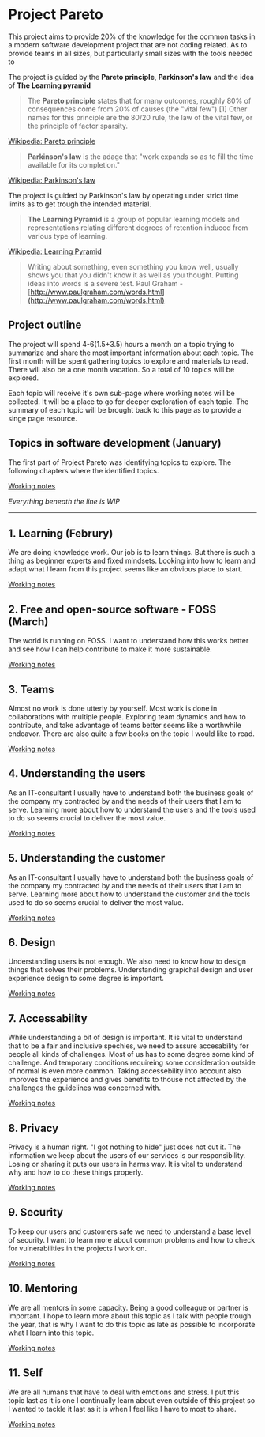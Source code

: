# Project Pareto 

This project aims to provide 20% of the knowledge for the common tasks in a modern software development project that are not coding related. As to provide teams in all sizes, but particularly small sizes with the tools needed to 

The project is guided by the **Pareto principle**, **Parkinson's law** and the idea of **The Learning pyramid**

>The **Pareto principle** states that for many outcomes, roughly 80% of consequences come from 20% of causes (the "vital few").[1] Other names for this principle are the 80/20 rule, the law of the vital few, or the principle of factor sparsity.

[Wikipedia: Pareto principle](https://en.wikipedia.org/wiki/Pareto_principle)

>**Parkinson's law** is the adage that "work expands so as to fill the time available for its completion."

[Wikipedia: Parkinson's law](https://en.wikipedia.org/wiki/Parkinson%27s_law)

The project is guided by Parkinson's law by operating under strict time limits as to get trough the intended material.


>**The Learning Pyramid** is a group of popular learning models and representations relating different degrees of retention induced from various type of learning.

[Wikipedia: Learning Pyramid](https://en.wikipedia.org/wiki/Learning_pyramid)

>Writing about something, even something you know well, usually shows you that you didn't know it as well as you thought. Putting ideas into words is a severe test.
Paul Graham - [http://www.paulgraham.com/words.html](http://www.paulgraham.com/words.html)


## Project outline
The project will spend 4-6(1.5+3.5) hours a month on a topic trying to summarize and share the most important information about each topic. The first month will be spent gathering topics to explore and materials to read. There will also be a one month vacation. So a total of 10 topics will be explored.

Each topic will receive it's own sub-page where working notes will be collected. It will be a place to go for deeper exploration of each topic. The summary of each topic will be brought back to this page as to provide a singe page resource.  

## Topics in software development (January)

The first part of Project Pareto was identifying topics to explore. The following chapters where the identified topics.

[Working notes](./0-topics)


*Everything beneath the line is WIP*

---

## 1. Learning (Februry)
We are doing knowledge work. Our job is to learn things. But there is such a thing as beginner experts and fixed mindsets. Looking into how to learn and adapt what I learn from this project seems like an obvious place to start. 

[Working notes](./1-learning)


## 2. Free and open-source software - FOSS (March)
The world is running on FOSS. I want to understand how this works better and see how I can help contribute to make it more sustainable. 

[Working notes](./2-foss)


## 3. Teams
Almost no work is done utterly by yourself. Most work is done in collaborations with multiple people. Exploring team dynamics and how to contribute, and take advantage of teams better seems like a worthwhile endeavor. There are also quite a few books on the topic I would like to read.


[Working notes](./3-teams)


## 4. Understanding the users
As an IT-consultant I usually have to understand both the business goals of the company my contracted by and the needs of their users that I am to serve. Learning more about how to understand the users and the tools used to do so seems crucial to deliver the most value.

[Working notes](./4-users)


## 5. Understanding the customer
As an IT-consultant I usually have to understand both the business goals of the company my contracted by and the needs of their users that I am to serve. Learning more about how to understand the customer and the tools used to do so seems crucial to deliver the most value.

[Working notes](./5-customers)



## 6. Design
Understanding users is not enough. We also need to know how to design things that solves their problems. Understanding grapichal design and user experience design to some degree is important. 


[Working notes](./6-design)


## 7. Accessability
While understanding a bit of design is important. It is vital to understand that to be a fair and inclusive spechies, we need to assure accesability for people all kinds of challenges. Most of us has to some degree some kind of challenge. And temporary conditions requireing some consideration outside of normal is even more common. Taking accessebility into account also improves the experience and gives benefits to thouse not affected by the challenges the guidelines was concerned with.

[Working notes](./7-accessability
)

## 8. Privacy
Privacy is a human right. "I got nothing to hide" just does not cut it. The information we keep about the users of our services is our responsibility. Losing or sharing it puts our users in harms way. It is vital to understand why and how to do these things properly.

[Working notes](./8-privacy)


## 9. Security
To keep our users and customers safe we need to understand a base level of security. I want to learn more about common problems and how to check for vulnerabilities in the projects I work on.

[Working notes](./9-security)


## 10. Mentoring
We are all mentors in some capacity. Being a good colleague or partner is important. I hope to learn more about this topic as I talk with people trough the year, that is why I want to do this topic as late as possible to incorporate what I learn into this topic.

[Working notes](./10-mentoring)


## 11. Self
We are all humans that have to deal with emotions and stress. I put this topic last as it is one I continually learn about even outside of this project so I wanted to tackle it last as it is when I feel like I have to most to share.

[Working notes](./11-self)
